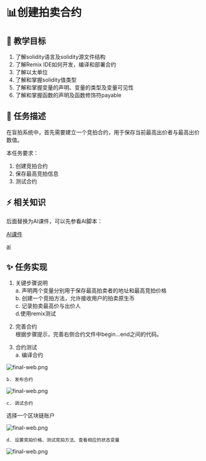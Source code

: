 # 📊创建拍卖合约

## **🚧 教学目标**

1. 了解solidity语言及solidity源文件结构
2. 了解Remix IDE如何开发，编译和部署合约
3. 了解以太单位
4. 了解和掌握solidity值类型
5. 了解和掌握变量的声明、变量的类型及变量可见性
6. 了解和掌握函数的声明及函数修饰符payable

## **💚 任务描述**

在盲拍系统中，首先需要建立一个竞拍合约，用于保存当前最高出价者与最高出价数值。

本任务要求：

1. 创建竞拍合约
2. 保存最高竞拍信息
3. 测试合约

## **⚡ 相关知识**

 后面替换为AI课件，可以先参看AI脚本：

[AI课件](https://docs.qq.com/sheet/DSmdHWWNoT25LTENl?tab=BB08J2)

<a href="https://docs.qq.com/sheet/DSmdHWWNoT25LTENl?tab=BB08J2" target="_blank">ai</a>

## **✨ 任务实现**

1. 关键步骤说明  
    a. 声明两个变量分别用于保存最高拍卖者的地址和最高竞拍价格  
    b. 创建一个竞拍方法，允许接收用户的拍卖原生币  
    c. 记录拍卖最高价与出价人  
    d.使用remix测试  
   
2. 完善合约  
根据步骤提示，完善右侧合约文件中begin...end之间的代码。  
  
3. 合约测试  
    a. 编译合约
     
![final-web.png](https://i.postimg.cc/QxzD4kDb/1.png)  

    b. 发布合约
    
![final-web.png](https://i.postimg.cc/TYb6LvVj/2.png)  

    c. 调试合约  
选择一个区块链账户  

![final-web.png](https://i.postimg.cc/8C6KwTCw/3.png)  

    d. 设置竞拍价格、测试竞拍方法、查看相应的状态变量
    
![final-web.png](https://i.postimg.cc/8PfPLPfs/4.png)  
